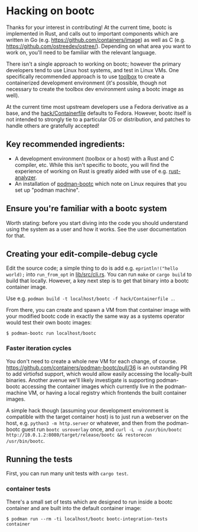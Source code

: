 # Hacking on bootc

Thanks for your interest in contributing!  At the current time,
bootc is implemented in Rust, and calls out to important components
which are written in Go (e.g. https://github.com/containers/image)
as well as C (e.g. https://github.com/ostreedev/ostree/).  Depending
on what area you want to work on, you'll need to be familiar with
the relevant language.

There isn't a single approach to working on bootc; however
the primary developers tend to use Linux host systems,
and test in Linux VMs.  One specifically recommended
approach is to use [toolbox](https://github.com/containers/toolbox/)
to create a containerized development environment
(it's possible, though not necessary to create the toolbox
 dev environment using a bootc image as well).

At the current time most upstream developers use a Fedora derivative
as a base, and the [hack/Containerfile](hack/Containerfile) defaults
to Fedora.  However, bootc itself is not intended to strongly tie to a particular
OS or distribution, and patches to handle others are gratefully
accepted!

## Key recommended ingredients:

- A development environment (toolbox or a host) with a Rust and C compiler, etc.
  While this isn't specific to bootc, you will find the experience of working on Rust
  is greatly aided with use of e.g. [rust-analyzer](https://github.com/rust-lang/rust-analyzer/).
- An installation of [podman-bootc](https://github.com/containers/podman-bootc-cli)
  which note on Linux requires that you set up "podman machine".

## Ensure you're familiar with a bootc system

Worth stating: before you start diving into the code you should understand using
the system as a user and how it works.  See the user documentation for that.

## Creating your edit-compile-debug cycle

Edit the source code; a simple thing to do is add e.g.
`eprintln!("hello world);` into `run_from_opt` in [lib/src/cli.rs](lib/src/cli.rs).
You can run `make` or `cargo build` to build that locally.  However, a key
next step is to get that binary into a bootc container image.

Use e.g. `podman build -t localhost/bootc -f hack/Containerfile .`.

From there, you can create and spawn a VM from that container image
with your modified bootc code in exactly the same way as a systems operator
would test their own bootc images:

```
$ podman-bootc run localhost/bootc
```

### Faster iteration cycles

You don't need to create a whole new VM for each change, of course.
<https://github.com/containers/podman-bootc/pull/36> is an outstanding
PR to add virtiofsd support, which would allow easily accessing the locally-built
binaries.  Another avenue we'll likely investigate is supporting podman-bootc
accessing the container images which currently live in the podman-machine VM,
or having a local registry which frontends the built container images.

A simple hack though (assuming your development environment is compatible
with the target container host) is to just run a webserver on the host, e.g.
`python3 -m http.server` or whatever, and then from the podman-bootc guest
run `bootc usroverlay` once, and 
`curl -L -o /usr/bin/bootc http://10.0.1.2:8080/target/release/bootc && restorecon /usr/bin/bootc`.

## Running the tests

First, you can run many unit tests with `cargo test`.

### container tests

There's a small set of tests which are designed to run inside a bootc container
and are built into the default container image:

```
$ podman run --rm -ti localhost/bootc bootc-integration-tests container
```









